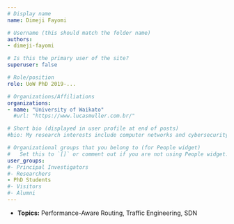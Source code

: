 ```yaml
---
# Display name
name: Dimeji Fayomi

# Username (this should match the folder name)
authors:
- dimeji-fayomi

# Is this the primary user of the site?
superuser: false

# Role/position
role: UoW PhD 2019-...

# Organizations/Affiliations
organizations:
- name: "University of Waikato"
  #url: "https://www.lucasmuller.com.br/"

# Short bio (displayed in user profile at end of posts)
#bio: My research interests include computer networks and cybersecurity.

# Organizational groups that you belong to (for People widget)
#   Set this to `[]` or comment out if you are not using People widget.
user_groups:
#- Principal Investigators
#- Researchers
- PhD Students
#- Visitors
#- Alumni
---
```

- **Topics:** Performance-Aware Routing, Traffic Engineering, SDN
<!-- - **Chief supervisor:** Richard Nelson -->